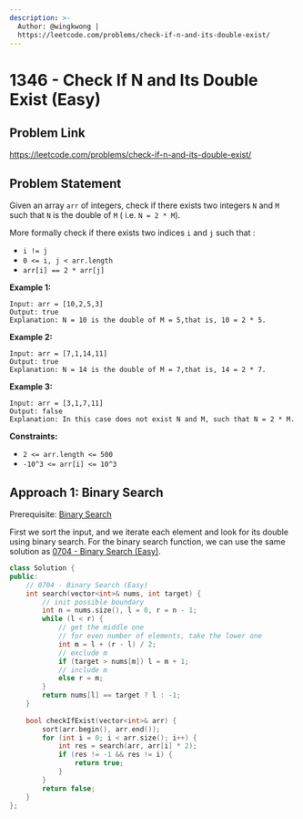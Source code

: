 ```yaml
---
description: >-
  Author: @wingkwong |
  https://leetcode.com/problems/check-if-n-and-its-double-exist/
---
```


# 1346 - Check If N and Its Double Exist (Easy)

## Problem Link

https://leetcode.com/problems/check-if-n-and-its-double-exist/

## Problem Statement

Given an array `arr` of integers, check if there exists two integers `N` and `M` such that `N` is the double of `M` ( i.e. `N = 2 * M`).

More formally check if there exists two indices `i` and `j` such that :

* `i != j`
* `0 <= i, j < arr.length`
* `arr[i] == 2 * arr[j]`

**Example 1:**

```
Input: arr = [10,2,5,3]
Output: true
Explanation: N = 10 is the double of M = 5,that is, 10 = 2 * 5.
```

**Example 2:**

```
Input: arr = [7,1,14,11]
Output: true
Explanation: N = 14 is the double of M = 7,that is, 14 = 2 * 7.
```

**Example 3:**

```
Input: arr = [3,1,7,11]
Output: false
Explanation: In this case does not exist N and M, such that N = 2 * M.
```

**Constraints:**

* `2 <= arr.length <= 500`
* `-10^3 <= arr[i] <= 10^3`

## Approach 1: Binary Search

Prerequisite: [Binary Search](../../tutorials/basic-topics/binary-search)

First we sort the input, and we iterate each element and look for its double using binary search. For the binary search function, we can use the same solution as [0704 - Binary Search (Easy)](../0700-0799/binary-search-easy).

<SolutionAuthor name="@wingkwong"/>

```cpp
class Solution {
public:
    // 0704 - Binary Search (Easy)
    int search(vector<int>& nums, int target) {
        // init possible boundary
        int n = nums.size(), l = 0, r = n - 1;
        while (l < r) {
            // get the middle one
            // for even number of elements, take the lower one
            int m = l + (r - l) / 2;
            // exclude m
            if (target > nums[m]) l = m + 1;
            // include m
            else r = m;
        }
        return nums[l] == target ? l : -1;
    }
    
    bool checkIfExist(vector<int>& arr) {
        sort(arr.begin(), arr.end());
        for (int i = 0; i < arr.size(); i++) {
            int res = search(arr, arr[i] * 2);
            if (res != -1 && res != i) {
                return true;
            }
        }
        return false;
    }
};
```
